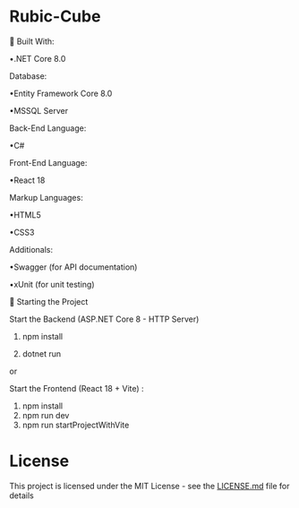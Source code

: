 # Rubic-Cube
🔨 Built With:

 •.NET Core 8.0

Database:

 •Entity Framework Core 8.0

 •MSSQL Server

Back-End Language:

 •C#

Front-End Language:

 •React 18

Markup Languages:

 •HTML5

 •CSS3

Additionals:

 •Swagger (for API documentation)

 •xUnit (for unit testing)

🚀 Starting the Project

Start the Backend (ASP.NET Core 8 - HTTP Server)
 1. npm install

 2. dotnet run

or

Start the Frontend (React 18 + Vite) :
 1. npm install
 2. npm run dev
 3. npm run startProjectWithVite

# License

This project is licensed under the MIT License - see the [LICENSE.md](LICENSE) file for details